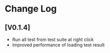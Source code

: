 # Change Log


## [V0.1.4]
- Run all test from test suite at right click
- Improved performance of loading test result 